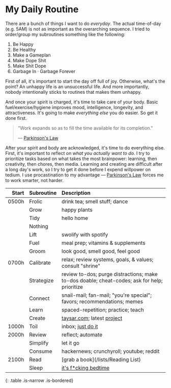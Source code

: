 # My Daily Routine

<!-- ![Benjamin Franklin's Daily Routine](https://dw8stlw9qt0iz.cloudfront.net/IG8P7fErIdd5T7Y-eLijaa--cCg=/fit-in/675x799/filters:format(jpeg):quality(75)/curiosity-data.s3.amazonaws.com/images/content/portrait/standard/bc021863-2e1b-4ba5-e624-2d93b21f9ac9.png) -->

There are a bunch of things I want to do _everyday_. The actual time-of-day (e.g. 5AM) is not as important as the overarching sequence. I tried to order/group my subroutines something like the following:
1. Be Happy
2. Be Healthy
3. Make a Gameplan
4. Make Dope Shit
5. Make Shit Dope
6. Garbage In · Garbage Forever

First of all, it's important to start the day off full of joy. Otherwise, what's the point? An unhappy life is an unsuccessful life. And more importantly, nobody intentionally sticks to routines that makes them unhappy.

And once your spirit is charged, it's time to take care of your body. Basic fuel/exercise/hygiene improves mood, intelligence, longevity, and attractiveness. It's going to make _everything else_ you do easier. So get it done first.

> "Work expands so as to fill the time available for its completion."
>
> — [Parkinson's Law](https://en.wikipedia.org/wiki/Parkinson%27s_law)

After your spirit and body are acknowledged, it's time to do everything else. First, it's important to reflect on _what you actually want to do_. I try to prioritize tasks based on what takes the most brainpower: learning, then creativity, then chores, then media. Learning and creating are difficult after a long day's work, so I try to get it done before I expend willpower on tedium. I use procastination to my advantage — [Parkinson's Law](https://en.wikipedia.org/wiki/Parkinson%27s_law) forces me to work smarter, not harder.

Start | Subroutine | Description
----: | :--------- | :----------
0500h | Frolic     | drink tea; smell stuff; dance
      | Grow       | happy plants
      | Tidy       | hello home
      | Nothing    |
      | Lift       | swolify with spotify
      | Fuel       | meal prep; vitamins & supplements
      | Groom      | look good, smell good, feel good
0700h | Calibrate  | relax; review systems, goals, & values; consult "shrine"
      | Strategize | review to-dos; purge distractions; make to-dos doable; cheat-codes; ask for help; prioritize
      | Connect    | snail-mail; fan-mail; "you're special"; favors; recommendations; memes
      | Learn      | spaced-repetition; practice; teach
      | Create     | [taysar.com](/); latest [project](/projects)
1000h | Toil       | inbox; [just do it](https://www.youtube.com/watch?v=OCfT8uD9WBU)
2000h | Review     | reflect; automate
      | Simplify   | let it go
      | Consume    | hackernews; crunchyroll; youtube; reddit
2100h | Read       | [grab a book](/lists/Reading List)
      | Sleep      | [it's f*cking bedtime](https://www.youtube.com/watch?v=JurGajlyEew)
{: .table .is-narrow .is-bordered}

<!-- TODO: subsections -->
